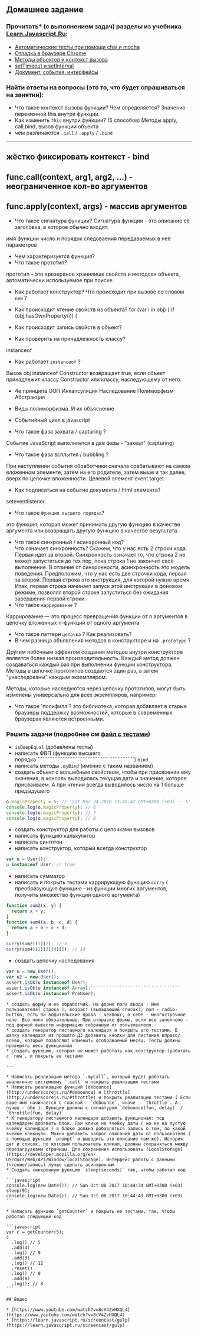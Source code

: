 ## Домашнее задание

### Прочитать\* (с выполнением задач) разделы из учебника [Learn.Javascript.Ru](http://learn.javascript.ru/):

* [Автоматические тесты при помощи chai и mocha](https://learn.javascript.ru/testing)
* [Отладка в браузере Chrome](https://learn.javascript.ru/debugging-chrome)
* [Методы объектов и контекст вызова](https://learn.javascript.ru/objects-more)
* [setTimeout и setInterval](https://learn.javascript.ru/settimeout-setinterval)
* [Документ, события, интерфейсы](https://learn.javascript.ru/ui)

### Найти ответы на вопросы (это то, что будет спрашиваться на занятии):

* Что такое контекст вызова функции? Чем определяется?
 Значение переменной this внутри функции.
* Как изменить `this` внутри функции? (5 способов)
Методы apply, call,bind, вызов функции объекта
* чем различаются `.call` / `.apply` / `.bind`
--------------------------------------
 жёстко фиксировать контекст - bind
--------------------------------------
func.call(context, arg1, arg2, ...) - неограниченное кол-во аргументов
--------------------------------------
func.apply(context, args) - массив аргументов
--------------------------------------
* Что такое сигнатура функции?
Сигнатура функции - это описание её заголовка, в которое обычно входят:

имя функции
число и порядок следоваения передаваемых в неё параметров

* Чем характеризуется функция?
* Что такое прототип?

прототип – это «резервное хранилище свойств и методов» объекта, автоматически используемое при поиске.

* Как работает конструктор? Что происходит при вызове со словом `new` ?

* Как происходит чтение свойств из объекта?
  for (var i in obj) {
    if (obj.hasOwnProperty(i)) {

* Как происходит запись свойств в объект?

* Как проверить на принадлежность классу?

instanceof

* Как работает `instanceof` ?

Вызов obj instanceof Constructor возвращает true, если объект принадлежит классу Constructor или классу, наследующему от него.

* 4е принципа ООП
Инкапсуляция
Наследование
Полиморфизм
Абстракция

* Виды полиморфизма. И их объяснение
* Событийный цикл в javascript

* Что такое фаза захвата / capturing ?

Событие JavaScript выполняется в две фазы - "захват" (capturing)

* Что такое фаза всплытия / bubbling ?

При наступлении события обработчики сначала срабатывают на самом вложенном элементе, затем на его родителе, затем выше и так далее, вверх по цепочке вложенности.
Целевой элемент event.target

* Как подписаться на событие документа / html элемента?

seteventlistener

* Что такое `Функция высшего порядка`?

это функция, которая может принимать другую функцию в качестве аргумента или возвращать другую функцию в качестве результата.

* Что такое синхронный / асинхронный код?	
Что означает синхронность? Скажем, что у нас есть 2 строки кода. Первая идет за второй. Синхронность означает то, что строка 2 не может запуститься до тех пор, пока строка 1 не закончит своё выполнение.
 В отличие от синхронности, асинхронность это модель поведения. Предположим, что у нас есть две строчки кода, первая за второй. Первая строка это инструкция, для которой нужно время. Итак, первая строка начинает запуск этой инструкции в фоновом режиме, позволяя второй строке запуститься без ожидания завершения первой строки.
* Что такое `каррирование` ?

Каррирование — это процесс превращения функции от n аргументов в цепочку вложенных n-функций от одного аргумента

* Что такое паттерн `цепочка` ? Как реализовать?
* В чем разница объявления методов в конструкторе и на `.prototype` ?

Другим побочным эффектом создания методов внутри конструктора является более низкая производительность. Каждый метод должен создаваться каждый раз при выполнении функции конструктора. Методы в цепочке прототипов создаются один раз, а затем "унаследованы" каждым экземпляром.

Методы, которые наследуются через цепочку прототипов, могут быть изменены универсально для всех экземпляров, например:


* Что такое 'полифилл'?
 это библиотека, которая добавляет в старые браузеры поддержку возможностей, которые в современных браузерах являются встроенными.

### Решить задачи (подробнее см [файл с тестами](https://github.com/vvscode/js--base-course/blob/master/.ht/02/script.tests.js))

* `isDeepEqual` (добавлены тесты)
* написать ФВП (функцию высшего порядка```````````````````````````````````````````````````````````) `bind`
* написать методы `.myBind` (именно с таким названием)
* создать объект с волшебным свойством, чтобы при присвоении ему значения, в консоль выводилась текущая дата и значение, которое присваиваем. А при чтении всегда выводилось число на 1 больше предыдущего

```javascript
o.magicProperty = 5; // 'Sat Mar 24 2018 13:48:47 GMT+0300 (+03) -- 5'
console.log(o.magicProperty); // 6
console.log(o.magicProperty); // 7
console.log(o.magicProperty); // 8
```

* создать конструктор для работы с цепочками вызовов
* написать функцию калькулятор
* написать синглтон
* написать конструктор, который всегда конструктор

```javascript
var u = User();
u instanceof User; // true
```

* написать сумматор
* написать и покрыть тестами каррирующую функцию `curry` ( преобразующую функцию - из функции многих аргументов, получить множество функций одного аргумента)

```javascript
function sum2(x, y) {
  return x + y;
}
function sum4(a, b, c, d) {
  return a + b + c + d;
}

curry(sum2)(1)(2); // 3
curry(sum4)(2)(3)(4)(5); // 14
```

* создать цепочку наследования

```javascript
var u = new User();
var u2 = new User();
assert.isOk(u instanceof User);
assert.isOk(u instanceof Array);``````````````````````````````````
assert.isOk(u instanceof PreUser);
```
````````````````````````````````````````````````````````````````````````````````````````````````````````````````````````````````````````````````````````````````````````````````````
* создать форму и ее обработчик. На форме поля ввода - Имя пользователя( строка ), возраст (выпадающий список), пол - radio-button, есть ли водительские права - чекбокс, о себе - многострочное поле. Все поля обязательные. При отправке формы, если все заполнено - под формой вывести информацию собранную от пользователя.
* создать генератор листаемого календаря и покрыть его тестами. В шапку календаря из прошлго ДЗ добавить кнопки для листания вправо/влево, которые позволяют изменыть отображаемый месяц. Тесты должны проверять весь функционал
* создать функцию, которая не может работать как конструктор (работать с `new`, и покрыть ее тестами

---

* Написать реализацию метода `.myCall`, который будет работать аналогично системному `.call` и покрыть реализацию тестами
* Написать реализацию функций [debounce](http://underscorejs.ru/#debounce) и [throttle](http://underscorejs.ru/#throttle) и покрыть реализации тестами ( Если ваше имя начинается с гласной - `debounce`, иначе - `throttle`. А лучше - обе ). Функции должны с сигнатурой `debounce(fun, delay)` / `throttle(fun, delay)`
* К генератору листаемого календаря добавить функционал: под календарем добавить блок. При клике на ячейку даты ( но не на пустую ячейку календаря ) в блоке должна добавляться запись о том, по какой ячейке кликнули. Можно добавить запрос описания даты от пользователя ( с помощью функции `prompt` и выводить это описание там же). История дат и список, по которым пользоатель кликал, должны сохраняться между перезагрузками страницы. Для сохранения использовать [LocalStorage](https://developer.mozilla.org/en-US/docs/Web/API/Window/localStorage). Интерфейс работы с данными (чтение/запись) лучше сделать асинхронным
* Создать синхронную функцию `sleep(seconds)` так, чтобы работал код

```javascript
console.log(new Date()); // Sun Oct 08 2017 10:44:34 GMT+0300 (+03)
sleep(9);
console.log(new Date()); // Sun Oct 08 2017 10:44:43 GMT+0300 (+03)
```

* Написать функцию `getCounter` и покрыть ее тестами, так, чтобы работал следующий код

```javascript
var c = getCounter(5);
c
  .log() // 5
  .add(4)
  .log() // 9
  .add(3)
  .log() // 12
  .reset()
  .log() // 0
  .add(8)
  .log(); // 8
```

## Видео

* [https://www.youtube.com/watch?v=8cV4ZvHXQL4](https://www.youtube.com/watch?v=8cV4ZvHXQL4)
* [https://learn.javascript.ru/screencast/gulp](https://learn.javascript.ru/screencast/gulp)
